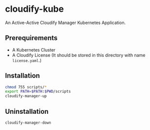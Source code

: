 # cloudify-kube

An Active-Active Cloudify Manager Kubernetes Application.

## Prerequirements
  * A Kubernetes Cluster
  * A Cloudify License (It should be stored in this directory with name `license.yaml`.)

## Installation

```bash
chmod 755 scripts/*
export PATH=$PATH:$PWD/scripts
cloudify-manager-up
```

## Uninstallation

```bash
cloudify-manager-down
```
